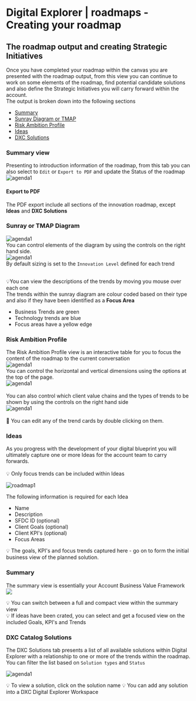 # Digital Explorer | roadmaps - Creating your roadmap

## The roadmap output and creating Strategic Initiatives
Once you have completed your roadmap within the canvas you are presented with the roadmap output, from this view you can continue to work on some elements of the roadmap, find potential candidate solutions and also define the Strategic Initiatives you will carry forward within the account.
<br>
The output is broken down into the following sections

- [Summary](#Summary)
- [Sunray Diagram or TMAP](#Sunray-or-TMAP-Diagram)
- [Risk Ambition Profile](#Risk-Ambition-Profile)
- [Ideas](#Ideas)
- [DXC Solutions](#DXC-Solutions)

### Summary view
Presenting to introduction information of the roadmap, from this tab you can also select to `Edit` or `Export to PDF` and update the Status of the roadmap
![agenda1](images/agenda13.png)<br>

#### Export to PDF
The PDF export include all sections of the innovation roadmap, except **Ideas** and **DXC Solutions**

### Sunray or TMAP Diagram
![agenda1](images/SampleTMAP.png)<br>
You can control elements of the diagram by using the controls on the right hand side.<br>
![agenda1](images/agenda14.png)<br>
By default sizing is set to the `Innovation Level` defined for each trend<br><br>

:bulb:You can view the descriptions of the trends by moving you mouse over each one
<br>
The trends within the sunray diagram are colour coded based on their type and also if they have been identified as a **Focus Area**
<br>
- Business Trends are green
- Technology trends are blue
- Focus areas have a yellow edge

### Risk Ambition Profile
The Risk Ambition Profile view is an interactive table for you to focus the content of the roadmap to the current conversation<br>
![agenda1](images/agenda19.png)<br>
You can control the horizontal and vertical dimensions using the options at the top of the page.<br>
![agenda1](images/agenda15.png)<br>
<br>
You can also control which client value chains and the types of trends to be shown by using the controls on the right hand side<br>
![agenda1](images/agenda16.png)<br><br>
:information_desk_person: You can edit any of the trend cards by double clicking on them.


### Ideas
As you progress with the development of your digital blueprint you will ultimately capture one or more Ideas for the account team to carry forwards.<br><br>
:bulb: Only focus trends can be included within Ideas<br>

![roadmap1](images/agenda17.png)<br>

The following information is required for each Idea

- Name
- Description
- SFDC ID (optional)
- Client Goals (optional)
- Client KPI's (optional)
- Focus Areas

:bulb: The goals, KPI's and focus trends captured here - go on to form the initial business view of the planned solution.

### Summary
The summary view is essentially your Account Business Value Framework<br>
![](images/SampleBVF.png)<br>

:bulb: You can switch between a full and compact view within the summary view<br>
:bulb: If ideas have been crated, you can select and get a focused view on the included Goals, KPI's and Trends 

### DXC Catalog Solutions
The DXC Solutions tab presents a list of all available solutions within Digital Explorer with a relationship to one or more of the trends within the roadmap.   You can filter the list based on `Solution types` and `Status`

![agenda1](images/agenda18.png)<br>

:bulb: To view a solution, click on the solution name
:bulb: You can add any solution into a DXC Digital Explorer Workspace